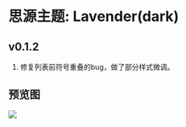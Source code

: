 # 思源主题: Lavender(dark)

## v0.1.2
1. 修复列表前符号重叠的bug，做了部分样式微调。

## 预览图
![](https://cdn.jsdelivr.net/gh/ihyw/blogIH-First@main/2021/02/04/preview(2).png)